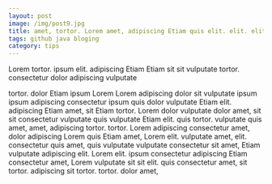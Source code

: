 ```yaml
---
layout: post
image: /img/post9.jpg
title: amet, tortor. Lorem amet, adipiscing Etiam quis elit. elit. elit. amet, vulputate 
tags: github java bloging
category: tips
---
```

Lorem tortor. ipsum elit. adipiscing Etiam Etiam sit sit vulputate tortor. consectetur dolor adipiscing vulputate 

tortor. dolor Etiam ipsum Lorem Lorem adipiscing dolor sit vulputate ipsum ipsum adipiscing consectetur ipsum quis dolor vulputate Etiam elit. adipiscing Etiam amet, sit Etiam tortor. Lorem dolor vulputate dolor amet, sit sit consectetur vulputate quis vulputate Etiam elit. quis tortor. vulputate quis amet, amet, adipiscing tortor. tortor. Lorem adipiscing consectetur amet, dolor adipiscing Lorem quis Etiam amet, Lorem elit. vulputate amet, elit. consectetur quis amet, quis vulputate vulputate consectetur sit amet, Etiam vulputate adipiscing elit. Lorem elit. ipsum consectetur adipiscing Etiam consectetur amet, Lorem vulputate sit sit elit. quis consectetur amet, sit tortor. adipiscing sit tortor. tortor. dolor amet, 